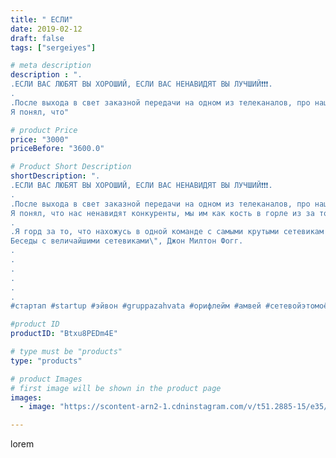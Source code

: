 ```yaml
---
title: " ЕСЛИ"
date: 2019-02-12
draft: false
tags: ["sergeiyes"]

# meta description
description : ".
.ЕСЛИ ВАС ЛЮБЯТ ВЫ ХОРОШИЙ, ЕСЛИ ВАС НЕНАВИДЯТ ВЫ ЛУЧШИЙ❗❗❗.
.
.После выхода в свет заказной передачи на одном из телеканалов, про нашу компанию,
Я понял, что"

# product Price
price: "3000"
priceBefore: "3600.0"

# Product Short Description
shortDescription: ".
.ЕСЛИ ВАС ЛЮБЯТ ВЫ ХОРОШИЙ, ЕСЛИ ВАС НЕНАВИДЯТ ВЫ ЛУЧШИЙ❗❗❗.
.
.После выхода в свет заказной передачи на одном из телеканалов, про нашу компанию,
Я понял, что нас ненавидят конкуренты, мы им как кость в горле из за того, что наш продукт и маркетинг лучшие, сама бизнес система круче.
.
.Я горд за то, что нахожусь в одной команде с самыми крутыми сетевикам  в мире на сегодняшний день. О которых написал в своей книге \"Величайший сетевик в мире.
Беседы с величайшими сетевиками\", Джон Милтон Фогг.
.
.
.
.
.
.
#стартап #startup #эйвон #gruppazahvata #орифлейм #амвей #сетевойэтомоё #сетевой #миллионер #бизнесбезвложений #млм #сетевойэтомодно #автобонус #сетевоймаркетинг #стильжизни #типичныесетевики #пятигорск #КРЫМ #Севастополь #бизнес #churslabs #sergeystar"

#product ID
productID: "Btxu8PEDm4E"

# type must be "products"
type: "products"

# product Images
# first image will be shown in the product page
images:
  - image: "https://scontent-arn2-1.cdninstagram.com/v/t51.2885-15/e35/51623756_1993509784284709_1990280101905713754_n.jpg?tp=1&_nc_ht=scontent-arn2-1.cdninstagram.com&_nc_cat=101&_nc_ohc=QMovYLPbOwsAX-ZDXfL&ccb=7-4&oh=9b006e82760695e5cf370563a67998a1&oe=60838760&_nc_sid=86f79a&ig_cache_key=MTk3NzU2ODE2MDg3NDY1NTIzNg%3D%3D.2-ccb7-4"

---
```

lorem
